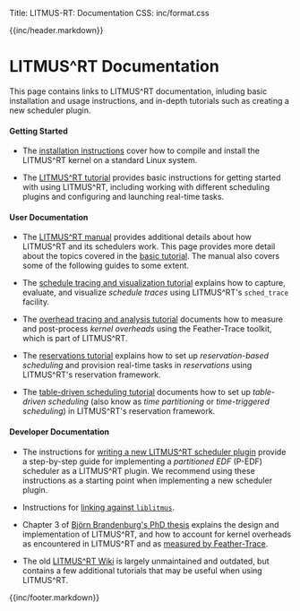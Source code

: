 Title:  LITMUS-RT: Documentation
CSS:    inc/format.css

{{inc/header.markdown}}

LITMUS^RT Documentation
=======================

This page contains links to LITMUS^RT documentation, inluding basic installation and usage instructions, and in-depth tutorials such as creating a new scheduler plugin.

#### Getting Started

- The [installation instructions](installation.html) cover how to compile and install the LITMUS^RT kernel on a standard Linux system.

 - The [LITMUS^RT tutorial](tutorial/index.html) provides basic instructions for getting started with using LITMUS^RT, including working with different scheduling plugins and configuring and launching real-time tasks.

#### User Documentation

 - The [LITMUS^RT manual](tutorial/manual.html) provides additional details about how LITMUS^RT and its schedulers work. This page provides more detail about the topics covered in the [basic tutorial](tutorial/index.html). The manual also covers some of the following guides to some extent.

- The [schedule tracing and visualization tutorial](https://github.com/LITMUS-RT/feather-trace-tools/blob/master/doc/howto-trace-and-analyze-a-schedule.md) explains how to capture, evaluate, and visualize *schedule traces* using LITMUS^RT's `sched_trace` facility.

- The [overhead tracing and analysis tutorial](https://github.com/LITMUS-RT/feather-trace-tools/blob/master/doc/howto-trace-and-process-overheads.md) documents how to measure and post-process *kernel overheads* using the Feather-Trace toolkit, which is part of LITMUS^RT.

- The [reservations tutorial](https://github.com/LITMUS-RT/liblitmus/blob/master/doc/howto-use-resctl.md) explains how to set up *reservation-based scheduling* and provision real-time tasks in *reservations* using LITMUS^RT's reservation framework. 

- The [table-driven scheduling tutorial](https://github.com/LITMUS-RT/liblitmus/blob/master/doc/table-driven-scheduling.md) documents how to set up *table-driven scheduling* (also know as *time partitioning* or *time-triggered scheduling*) in LITMUS^RT's reservation framework. 

#### Developer Documentation

 - The instructions for [writing a new LITMUS^RT scheduler plugin](create_plugin/create_plugin.html) provide a step-by-step guide for implementing a *partitioned EDF* (P-EDF) scheduler as a LITMUS^RT plugin. We recommend using these instructions as a starting point when implementing a new scheduler plugin.

- Instructions for [linking against `liblitmus`](https://wiki.litmus-rt.org/litmus/LinkAgainstLiblitmusTutorial).

- Chapter 3 of [Björn Brandenburg's PhD thesis](http://www.cs.unc.edu/~bbb/diss/brandenburg-diss.pdf) explains the design and implementation of LITMUS^RT, and how to account for kernel overheads as encountered in LITMUS^RT and as [measured by Feather-Trace](https://github.com/LITMUS-RT/feather-trace-tools/blob/master/doc/howto-trace-and-process-overheads.md).

 - The old [LITMUS^RT Wiki](http://wiki.litmus-rt.org/) is largely unmaintained and outdated, but contains a few additional tutorials that may be useful when using LITMUS^RT.

{{inc/footer.markdown}}
